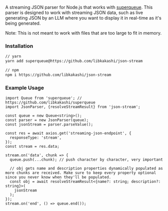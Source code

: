 A streaming JSON parser for Node.js that works with [superqueue](https://github.com/libkakashi/superqueue). This parser is designed to work with streaming JSON data, such as live generating JSON by an LLM where you want to display it in real-time as it's being generated.

Note: This is not meant to work with files that are too large to fit in memory.

### Installation

```bash
// yarn
yarn add superqueue@https://github.com/libkakashi/json-stream

// npm
npm i https://github.com/libkakashi/json-stream
```

### Example Usage

```tsx
import Queue from 'superqueue'; // https://github.com/libkakashi/superqueue
import JsonParser, {resolveStreamResult} from 'json-stream';

const queue = new Queue<string>();
const parser = new JsonParser(queue);
const jsonStream = parser.parseValue();

const res = await axios.get('streaming-json-endpoint', {
  responseType: 'stream',
});
const stream = res.data;

stream.on('data', chunk => {
  queue.push(...chunk); // push character by character, very important

  // obj gets name and description properties dynamically populated as more chunks are received. Make sure to keep every property optional since you never know when they'll be populated.
  const obj = await resolveStreamResult<{name?: string; description?: string}>(
    jsonStream
  );
});
stream.on('end', () => queue.end());
```
